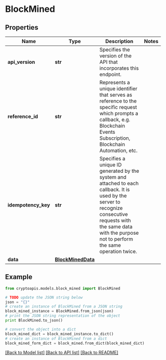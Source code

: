 # BlockMined


## Properties
Name | Type | Description | Notes
------------ | ------------- | ------------- | -------------
**api_version** | **str** | Specifies the version of the API that incorporates this endpoint. | 
**reference_id** | **str** | Represents a unique identifier that serves as reference to the specific request which prompts a callback, e.g. Blockchain Events Subscription, Blockchain Automation, etc. | 
**idempotency_key** | **str** | Specifies a unique ID generated by the system and attached to each callback. It is used by the server to recognize consecutive requests with the same data with the purpose not to perform the same operation twice. | 
**data** | [**BlockMinedData**](BlockMinedData.md) |  | 

## Example

```python
from cryptoapis.models.block_mined import BlockMined

# TODO update the JSON string below
json = "{}"
# create an instance of BlockMined from a JSON string
block_mined_instance = BlockMined.from_json(json)
# print the JSON string representation of the object
print BlockMined.to_json()

# convert the object into a dict
block_mined_dict = block_mined_instance.to_dict()
# create an instance of BlockMined from a dict
block_mined_form_dict = block_mined.from_dict(block_mined_dict)
```
[[Back to Model list]](../README.md#documentation-for-models) [[Back to API list]](../README.md#documentation-for-api-endpoints) [[Back to README]](../README.md)


